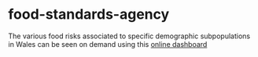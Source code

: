 # food-standards-agency

The various food risks associated to specific demographic subpopulations in Wales can be seen on demand using this [online dashboard](https://mybinder.org/v2/gh/lorena-gp/food-standards-agency_app/master?urlpath=voila%2Frender%2FFood-and-You-survey_risks.ipynb)
